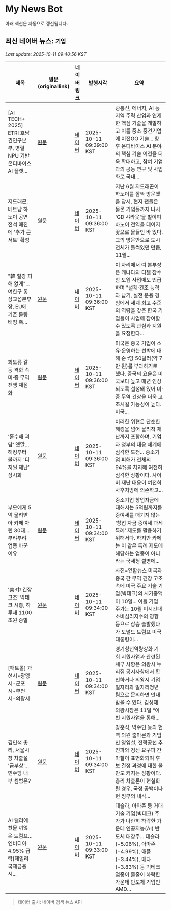 # My News Bot

아래 섹션은 자동으로 갱신됩니다.

<!-- NEWS:START -->
## 최신 네이버 뉴스: `기업`
_Last update: 2025-10-11 09:40:56 KST_

| 제목 | 원문(originallink) | 네이버 링크 | 발행시각 | 요약 |
|---|---|---|---|---|
| [AI TECH+ 2025] ETRI 호남권연구본부, 병렬 NPU 기반 온디바이스 AI 플랫... | [원문](https://www.etnews.com/20251011000007) | [네이버](https://n.news.naver.com/mnews/article/030/0003357936?sid=102) | 2025-10-11 09:39:00 KST | 광통신, 에너지, AI 등 지역 주력 산업과 연계한 핵심 기술을 개발하고 이를 중소·중견기업에 이전GO 기술... 향후 온디바이스 AI 분야의 핵심 기술 이전을 더욱 확대하고, 참여 기업과의 공동 연구 및 사업화로 국내... |
| 지드래곤, 베트남 하노이 공연 전석 매진에 '추가 콘서트' 확정 | [원문](https://www.nc.press/news/articleView.html?idxno=574860) | [네이버](https://www.nc.press/news/articleView.html?idxno=574860) | 2025-10-11 09:36:00 KST | 지난 6월 지드래곤이 하노이를 깜짝 방문했을 당시, 현지 팬들은 물론 기업들까지 나서 'GD 샤라웃'을 벌이며 하노이 전역을 데이지 꽃으로 물들인 바 있다. 그의 방문만으로 도시 전체가 들썩였던 만큼, 11월... |
| "韓 철강 피해 없게"... 여한구 통상교섭본부장, EU에 기존 물량 배정 촉... | [원문](https://www.joongangenews.com/news/articleView.html?idxno=456305) | [네이버](https://www.joongangenews.com/news/articleView.html?idxno=456305) | 2025-10-11 09:36:00 KST | 이 자리에서 여 본부장은 캐나다의 디젤 잠수함 도입 사업에도 언급하며 "설계·건조 능력과 납기, 실전 운용 경험에서 세계 최고 수준의 역량을 갖춘 한국 기업들이 사업에 참여할 수 있도록 관심과 지원을 요청한다... |
| 희토류 갈등 격화 속 미·중 무역전쟁 재점화 | [원문](http://www.choicenews.co.kr/news/articleView.html?idxno=155043) | [네이버](http://www.choicenews.co.kr/news/articleView.html?idxno=155043) | 2025-10-11 09:36:00 KST | 미국은 중국 기업이 소유·운영하는 선박에 대해 순 t당 50달러(약 7만 원)를 부과하기로 했다. 중국의 요율은 미국보다 높고 매년 인상되도록 설정돼 있어 미·중 무역 긴장을 더욱 고조시킬 가능성이 높다. 미국... |
| '홀수해 괴담' 옛말…해킹부터 불까지 '디지털 재난' 상시화 | [원문](https://www.ntoday.co.kr/news/articleView.html?idxno=120199) | [네이버](https://www.ntoday.co.kr/news/articleView.html?idxno=120199) | 2025-10-11 09:36:00 KST | 이러한 위협은 단순한 해킹을 넘어 물리적 재난까지 포함하며, 기업과 정부의 대응 체계에 심각한 도전... 중소기업 피해가 전체의 94%를 차지해 여전히 심각한 상황이다. 사이버 재난 대응이 여전히 사후처방에 의존하고... |
| 부모에게 5억 물려받아 카페 차린 30대…부랴부랴 업종 바꾼 이유 | [원문](https://www.hankyung.com/article/2025101011047) | [네이버](https://n.news.naver.com/mnews/article/015/0005195292?sid=101) | 2025-10-11 09:34:00 KST | 중소기업 창업자금에 대해서는 5억원까지를 증여세를 매기지 않는 ‘창업 자금 증여세 과세특례’ 제도를 활용하기 위해서다. 하지만 카페는 이 같은 특례 제도에 해당하는 업종이 아니라는 국세청 설명에... |
| '美·中 긴장 고조' 빅테크 시총, 하루새 1100조원 증발 | [원문](https://daily.hankooki.com/news/articleView.html?idxno=1280636) | [네이버](https://daily.hankooki.com/news/articleView.html?idxno=1280636) | 2025-10-11 09:34:00 KST | 사진=연합뉴스  미국과 중국 간 무역 긴장 고조 속에 미국 주요 기술 기업(빅테크)의 시가총액이 10일... 이들 기업 주가는 10월 미시간대 소비심리지수의 영향 등으로 상승 출발했다가 도널드 트럼프 미국 대통령이... |
| [패트롤] 과천시-광명시-군포시-부천시-의왕시 | [원문](https://www.ekn.kr/web/view.php?key=20251011023184645) | [네이버](https://www.ekn.kr/web/view.php?key=20251011023184645) | 2025-10-11 09:34:00 KST | 경기청년역량강화 기회 지원사업과 관련된 세부 사항은 의왕시 누리집 공지사항에서 확인하거나 의왕시 기업일자리과 일자리청년팀으로 문의하면 안내받을 수 있다. 김성제 의왕시장은 11일 “이번 지원사업을 통해... |
| 김민석 총리, 서울시장 차출설 '급부상'… 민주당 내부 셈법은? | [원문](https://www.newsclaim.co.kr/news/articleView.html?idxno=3049814) | [네이버](https://www.newsclaim.co.kr/news/articleView.html?idxno=3049814) | 2025-10-11 09:34:00 KST | 강훈식, 박주민 등의 현역 의원 출마론과 기업인 영입설, 전략공천 추진파와 경선 요구파 간 마찰이 표면화되며 후보 결정 과정에 대한 불만도 커지는 상황이다. 총리 차출론이 현실화될 경우, 국정 공백이나 현 정부의 내각... |
| AI 랠리에 찬물 끼얹은 트럼프…엔비디아 4.95% 급락[데일리국제금융시... | [원문](https://www.sedaily.com/NewsView/2GZ4WQZDF8) | [네이버](https://n.news.naver.com/mnews/article/011/0004542025?sid=101) | 2025-10-11 09:33:00 KST | 테슬라, 아마존 등 거대 기술 기업(빅테크) 주가가 나란히 하락한 가운데 인공지능(AI) 반도체 대장주... 테슬라(-5.06%), 아마존(-4.99%), 애플(-3.44%), 메타(-3.83%) 등 빅테크 업종이 줄줄이 하락한 가운데 반도체 기업인 AMD... |

> 데이터 출처: 네이버 검색 뉴스 API
<!-- NEWS:END -->
